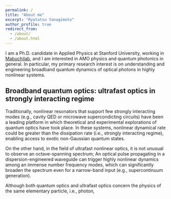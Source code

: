 ```yaml
---
permalink: /
title: "About me"
excerpt: "Ryotatsu Yanagimoto"
author_profile: true
redirect_from: 
  - /about/
  - /about.html
---
```

I am a Ph.D. candidate in Applied Physics at Stanford University, working in <a href="https://mabuchilab.org">Mabuchilab</a>, and I am interested in AMO physics and quantum photonics in general. In particular, my primary research interest is on understanding and engineering broadband quantum dynamics of optical photons in highly nonlinear systems. 

Broadband quantum optics: ultrafast optics in strongly interacting regime
---
Traditionally, nonlinear resonators that support few strongly interacting modes (e.g., cavity QED or microwave supercondicting circuits) have been a leading platform in which theoretical and experimental explorations of quantum optics have took place. In these systems, nonlinear dynamical rate could be greater than the dissipation rate (i.e., strongly interacting regime), enabling access to exotic non-Gaussian quantum states.

On the other hand, in the field of ultrafast nonlinear optics, it is not unusual to observe an octave-spanning spectrum; An optical pulse propagating in a dispersion-engineered waveguide can trigger highly nonlinear dynamics among an immense number frequency modes, which can significantly broaden the spectrum even for a narrow-band input (e.g., supercontinuum generation).

Although both quantum optics and ultrafast optics concern the physics of the same elementary particle, i.e., photon, 
